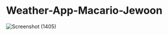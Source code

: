 ﻿# Weather-App-Macario-Jewoon

![Screenshot (1405)](https://user-images.githubusercontent.com/115988391/208381926-d01167e4-a255-4c47-bc05-0dc565e2af32.png)
